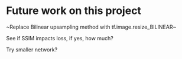 # Future work on this project

~Replace Bilinear upsampling method with tf.image.resize_BILINEAR~

See if SSIM impacts loss, if yes, how much?

Try smaller network?
